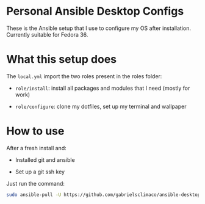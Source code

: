 # Personal Ansible Desktop Configs

These is the Ansible setup that I use to configure my OS after installation. Currently suitable for Fedora 36.

# What this setup does

The `local.yml` import the two roles present in the roles folder:

  - `role/install`: install all packages and modules that I need (mostly for work)
  
  - `role/configure`: clone my dotfiles, set up my terminal and wallpaper

# How to use

After a fresh install and:

  - Installed git and ansible
  
  - Set up a git ssh key

Just run the command:

```sh
sudo ansible-pull -U https://github.com/gabrielsclimaco/ansible-desktop-config.git
```
